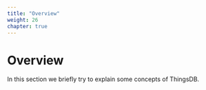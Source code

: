 ```yaml
---
title: "Overview"
weight: 26
chapter: true
---
```


# Overview

In this section we briefly try to explain some concepts of ThingsDB.
